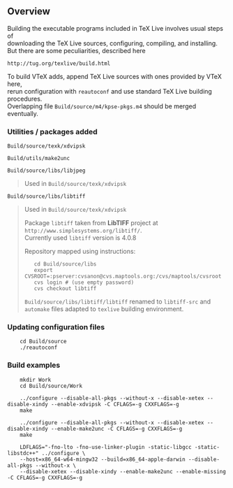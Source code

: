 ## Overview

Building the executable programs included in TeX Live involves usual steps of   
downloading the TeX Live sources, configuring, compiling, and installing.  
But there are some peculiarities, described here

    http://tug.org/texlive/build.html

To build VTeX adds, append TeX Live sources with ones provided by VTeX here,  
rerun configuration with `reautoconf` and use standard TeX Live building procedures.  
Overlapping file `Build/source/m4/kpse-pkgs.m4` should be merged eventually.

### Utilities / packages added

`Build/source/texk/xdvipsk`

`Build/utils/make2unc`

`Build/source/libs/libjpeg`

> Used in `Build/source/texk/xdvipsk`

`Build/source/libs/libtiff`

> Used in `Build/source/texk/xdvipsk`
>
> Package `libtiff` taken from **LibTIFF** project at `http://www.simplesystems.org/libtiff/`.  
> Currently used `libtiff` version is 4.0.8
>
> Repository mapped using instructions:
>
>```
>    cd Build/source/libs
>    export CVSROOT=:pserver:cvsanon@cvs.maptools.org:/cvs/maptools/cvsroot
>    cvs login # (use empty password)
>    cvs checkout libtiff
>```
>
> `Build/source/libs/libtiff/libtiff` renamed to `libtiff-src` and `automake` files adapted to `texlive` building environment.

### Updating configuration files

```
    cd Build/source
    ./reautoconf
```

### Build examples

```
    mkdir Work
    cd Build/source/Work

    ../configure --disable-all-pkgs --without-x --disable-xetex --disable-xindy --enable-xdvipsk -C CFLAGS=-g CXXFLAGS=-g
    make

    ../configure --disable-all-pkgs --without-x --disable-xetex --disable-xindy --enable-make2unc -C CFLAGS=-g CXXFLAGS=-g
    make
    
    LDFLAGS="-fno-lto -fno-use-linker-plugin -static-libgcc -static-libstdc++" ../configure \
    --host=x86_64-w64-mingw32 --build=x86_64-apple-darwin --disable-all-pkgs --without-x \
    --disable-xetex --disable-xindy --enable-make2unc --enable-missing -C CFLAGS=-g CXXFLAGS=-g
    
```

